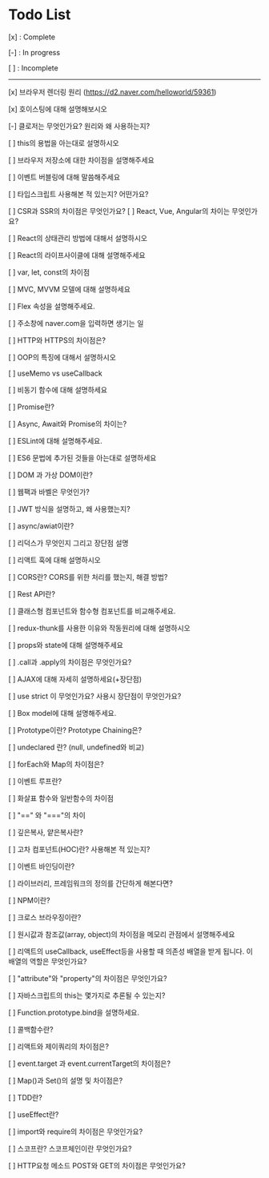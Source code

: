 # Todo List

[x] : Complete

[-] : In progress

[ ] : Incomplete

---

[x] 브라우저 렌더링 원리 (https://d2.naver.com/helloworld/59361)

[x] 호이스팅에 대해 설명해보시오

[-] 클로저는 무엇인가요? 원리와 왜 사용하는지?

[ ] this의 용법을 아는대로 설명하시오

[ ] 브라우저 저장소에 대한 차이점을 설명해주세요

[ ] 이벤트 버블링에 대해 말씀해주세요

[ ] 타입스크립트 사용해본 적 있는지? 어떤가요?

[ ] CSR과 SSR의 차이점은 무엇인가요?
[ ] React, Vue, Angular의 차이는 무엇인가요?

[ ] React의 상태관리 방법에 대해서 설명하시오

[ ] React의 라이프사이클에 대해 설명해주세요

[ ] var, let, const의 차이점

[ ] MVC, MVVM 모델에 대해 설명하세요

[ ] Flex 속성을 설명해주세요.

[ ] 주소창에 naver.com을 입력하면 생기는 일

[ ] HTTP와 HTTPS의 차이점은?

[ ] OOP의 특징에 대해서 설명하시오

[ ] useMemo vs useCallback

[ ] 비동기 함수에 대해 설명하세요

[ ] Promise란?

[ ] Async, Await와 Promise의 차이는?

[ ] ESLint에 대해 설명해주세요.

[ ] ES6 문법에 추가된 것들을 아는대로 설명하세요

[ ] DOM 과 가상 DOM이란?

[ ] 웹팩과 바벨은 무엇인가?

[ ] JWT 방식을 설명하고, 왜 사용했는지?

[ ] async/awiat이란?

[ ] 리덕스가 무엇인지 그리고 장단점 설명

[ ] 리액트 훅에 대해 설명하시오

[ ] CORS란? CORS를 위한 처리를 했는지, 해결 방법?

[ ] Rest API란?

[ ] 클래스형 컴포넌트와 함수형 컴포넌트를 비교해주세요.

[ ] redux-thunk를 사용한 이유와 작동원리에 대해 설명하시오

[ ] props와 state에 대해 설명해주세요

[ ] .call과 .apply의 차이점은 무엇인가요?

[ ] AJAX에 대해 자세히 설명하세요(+장단점)

[ ] use strict 이 무엇인가요? 사용시 장단점이 무엇인가요?

[ ] Box model에 대해 설명해주세요.

[ ] Prototype이란? Prototype Chaining은?

[ ] undeclared 란? (null, undefined와 비교)

[ ] forEach와 Map의 차이점은?

[ ] 이벤트 루프란?

[ ] 화살표 함수와 일반함수의 차이점

[ ] "==" 와 "==="의 차이

[ ] 깊은복사, 얕은복사란?

[ ] 고차 컴포넌트(HOC)란? 사용해본 적 있는지?

[ ] 이벤트 바인딩이란?

[ ] 라이브러리, 프레임워크의 정의를 간단하게 해본다면?

[ ] NPM이란?

[ ] 크로스 브라우징이란?

[ ] 원시값과 참조값(array, object)의 차이점을 메모리 관점에서 설명해주세요

[ ] 리액트의 useCallback, useEffect등을 사용할 때 의존성 배열을 받게 됩니다. 이 배열의 역할은 무엇인가요?

[ ] "attribute"와 "property"의 차이점은 무엇인가요?

[ ] 자바스크립트의 this는 몇가지로 추론될 수 있는지?

[ ] Function.prototype.bind을 설명하세요.

[ ] 콜백함수란?

[ ] 리액트와 제이쿼리의 차이점은?

[ ] event.target 과 event.currentTarget의 차이점은?

[ ] Map()과 Set()의 설명 및 차이점은?

[ ] TDD란?

[ ] useEffect란?

[ ] import와 require의 차이점은 무엇인가요?

[ ] 스코프란? 스코프체인이란 무엇인가요?

[ ] HTTP요청 메소드 POST와 GET의 차이점은 무엇인가요?
